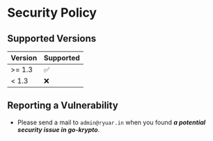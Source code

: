 # Security Policy

## Supported Versions

| Version  | Supported          |
| -------- | ------------------ |
| >= 1.3   | :white_check_mark: |
| <  1.3   | :x:                |

## Reporting a Vulnerability

- Please send a mail to `admin@ryuar.in` when you found ***a potential security issue in go-krypto***.

